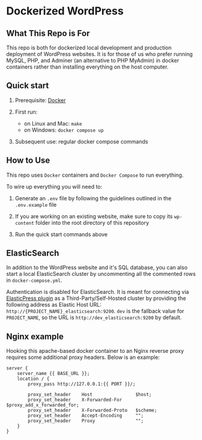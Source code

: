 # Dockerized WordPress

## What This Repo is For

This repo is both for dockerized local development and production deployment of WordPress websites. It is for those of us who prefer running MySQL, PHP, and Adminer (an alternative to PHP MyAdmin) in docker containers rather than installing everything on the host computer.


## Quick start

1. Prerequisite: [Docker](https://docs.docker.com/engine/install)

1. First run:
    - on Linux and Mac: `make`
    - on Windows: `docker compose up`

1. Subsequent use: regular docker compose commands

## How to Use

This repo uses `Docker` containers and `Docker Compose` to run everything.

To wire up everything you will need to:

1. Generate an `.env` file by following the guidelines outlined in the `.env.example` file

1. If you are working on an existing website, make sure to copy its `wp-content` folder into the root directory of this repository

1. Run the quick start commands above

## ElasticSearch

In addition to the WordPress website and it's SQL database, you can also start a local ElasticSearch cluster by uncommenting all the commented rows in `docker-compose.yml`.

Authentication is disabled for ElasticSearch. It is meant for connecting via [ElasticPress plugin](https://wordpress.org/plugins/elasticpress/) as a Third-Party/Self-Hosted cluster by providing the following address as Elastic Host URL: `http://{PROJECT_NAME}_elasticsearch:9200`. `dev` is the fallback value for `PROJECT_NAME`, so the URL is `http://dev_elasticsearch:9200` by default.


## Nginx example

Hooking this apache-based docker container to an Nginx reverse proxy requires some additional proxy headers. Below is an example:

```nginx
server {
    server_name {{ BASE_URL }};
    location / {
        proxy_pass http://127.0.0.1:{{ PORT }}/;

        proxy_set_header    Host                $host;
        proxy_set_header    X-Forwarded-For     $proxy_add_x_forwarded_for;
        proxy_set_header    X-Forwarded-Proto   $scheme;
        proxy_set_header    Accept-Encoding     "";
        proxy_set_header    Proxy               "";
    }
}
```
